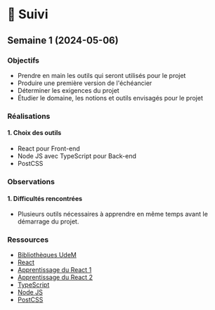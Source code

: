 # 📅 Suivi

<!-- ## Semaine 15 (2024-08-12)

### Objectifs

### Réalisations

### Observations

### Ressources

## Semaine 14 (2024-08-05)

### Objectifs

### Réalisations

### Observations

### Ressources

## Semaine 13 (2024-07-29)

### Objectifs

### Réalisations

### Observations

### Ressources

## Semaine 12 (2024-07-22)

### Objectifs

### Réalisations

### Observations

### Ressources

## Semaine 11 (2024-07-15)

### Objectifs

### Réalisations

### Observations

### Ressources

## Semaine 10 (2024-07-08)

### Objectifs

### Réalisations

### Observations

### Ressources

## Semaine 9 (2024-07-01)

### Objectifs

### Réalisations

### Observations

### Ressources

## Semaine 8 (2024-06-24)

### Objectifs

### Réalisations

### Observations

### Ressources

## Semaine 7 (2024-06-17)

### Objectifs

### Réalisations

### Observations

### Ressources

## Semaine 6 (2024-06-10)

### Objectifs

### Réalisations

### Observations

### Ressources

## Semaine 5 (2024-06-03)

### Objectifs

### Réalisations

### Observations

### Ressources

## Semaine 4 (2024-05-27)

### Objectifs

### Réalisations

### Observations

### Ressources

## Semaine 3 (2024-05-20)

### Objectifs

### Réalisations

### Observations

### Ressources

## Semaine 2 (2024-05-13)

### Objectifs

### Réalisations

### Observations

### Ressources -->

## Semaine 1 (2024-05-06)

### Objectifs

- Prendre en main les outils qui seront utilisés pour le projet
- Produire une première version de l'échéancier
- Déterminer les exigences du projet
- Étudier le domaine, les notions et outils envisagés pour le projet

### Réalisations

<!-- Description des tâches accomplies -->
#### 1. Choix des outils
- React pour Front-end
- Node JS avec TypeScript pour Back-end
- PostCSS

### Observations

<!-- Description des observations importantes (ex: remarque ou trouvaille intéressante, difficultés rencontrées) de la semaine -->
#### 1. Difficultés rencontrées
- Plusieurs outils nécessaires à apprendre en même temps avant le démarrage du projet.

### Ressources

<!-- Matériels consultés (vidéo, article, documentation, livres) -->
- [Bibliothèques UdeM](https://bib.umontreal.ca/)
- [React](https://react.dev/)
- [Apprentissage du React 1](https://www.udemy.com/course/the-complete-web-developer-zero-to-mastery/)
- [Apprentissage du React 2](https://www.udemy.com/course/the-complete-web-development-bootcamp/?couponCode=LEADERSALE24A)
- [TypeScript](https://www.typescriptlang.org/)
- [Node JS](https://nodejs.org/en)
- [PostCSS](https://postcss.org/)
